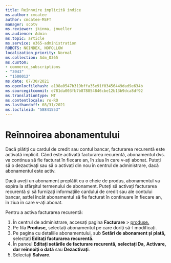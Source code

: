 ```yaml
---
title: Reînnoire implicită indice
ms.author: cmcatee
author: cmcatee-MSFT
manager: scotv
ms.reviewer: jkinma, jmueller
ms.audience: Admin
ms.topic: article
ms.service: o365-administration
ROBOTS: NOINDEX, NOFOLLOW
localization_priority: Normal
ms.collection: Adm_O365
ms.custom:
- commerce_subscriptions
- "3043"
- "1500012"
ms.date: 07/30/2021
ms.openlocfilehash: a198a0547b319bffa35e91f03456449dad9e634b
ms.sourcegitcommit: e781da003fb7b878854846cbe12b13b9dca8df92
ms.translationtype: MT
ms.contentlocale: ro-RO
ms.lasthandoff: 08/31/2021
ms.locfileid: "58841553"
---
```

# <a name="renewing-your-subscription"></a>Reînnoirea abonamentului

Dacă plătiți cu cardul de credit sau contul bancar, facturarea recurentă este activată implicit. Când este activată facturarea recurentă, abonamentul dvs. va continua să fie facturat în fiecare an, în ziua în care v-ați abonat. Puteți să o dezactivați sau să o activați din nou în centrul de administrare, dacă abonamentul este activ.

Dacă aveți un abonament preplătit cu o cheie de produs, abonamentul va expira la sfârșitul termenului de abonament. Puteți să activați facturarea recurentă și să furnizați informațiile cardului de credit sau ale contului bancar, astfel încât abonamentul să fie facturat în continuare în fiecare an, în ziua în care v-ați abonat.

Pentru a activa facturarea recurentă:

1. În centrul de administrare, accesați pagina **Facturare**  >  [produse.](https://go.microsoft.com/fwlink/p/?linkid=842054)
2. Pe fila **Produse,** selectați abonamentul pe care doriți să-l modificați.
3. Pe pagina cu detaliile abonamentului, sub **Setări de abonament și plată,** selectați **Editați facturarea recurentă.**
4. În panoul **Editați setările de facturare recurentă,** **selectați Da,** **Activare, dar reînnoiți o dată** sau **Dezactivați**.
5. Selectați **Salvare**. 